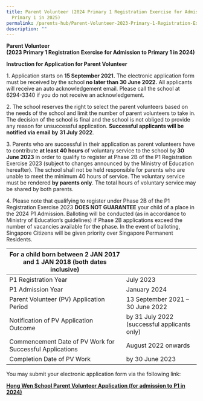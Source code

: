 ```yaml
---
title: Parent Volunteer (2024 Primary 1 Registration Exercise for Admission to
  Primary 1 in 2025)
permalink: /parents-hub/Parent-Volunteer-2023-Primary-1-Registration-Exercise-for-Admission/
description: ""
---
```


**Parent Volunteer**  
**(2023 Primary 1 Registration Exercise** **for Admission to Primary 1 in 2024)**

**Instruction for Application for Parent Volunteer**

1\. Application starts on **15 September 2021.** The electronic application form must be received by the school **no later than 30 June 2022.** All applicants will receive an auto acknowledgement email. Please call the school at 6294-3340 if you do not receive an acknowledgement.

2\. The school reserves the right to select the parent volunteers based on the needs of the school and limit the number of parent volunteers to take in. The decision of the school is final and the school is not obliged to provide any reason for unsuccessful application. **Successful applicants will be notified via email by** **31 July 2022**.

3\. Parents who are successful in their application as parent volunteers have to contribute **at least 40 hours** of voluntary service to the school by **30 June 2023** in order to qualify to register at Phase 2B of the P1 Registration Exercise 2023 (subject to changes announced by the Ministry of Education hereafter). The school shall not be held responsible for parents who are unable to meet the minimum 40 hours of service. The voluntary service must be rendered **by parents only**. The total hours of voluntary service may be shared by both parents.

4\. Please note that qualifying to register under Phase 2B of the P1 Registration Exercise 2023 **DOES NOT GUARANTEE** your child of a place in the 2024 P1 Admission. Balloting will be conducted (as in accordance to Ministry of Education’s guidelines) if Phase 2B applications exceed the number of vacancies available for the phase. In the event of balloting, Singapore Citizens will be given priority over Singapore Permanent Residents.

| For a child born between 2 JAN 2017 and 1 JAN 2018 (both dates inclusive) |                                              |
|---------------------------------------------------------------------------|----------------------------------------------|
| P1 Registration Year                                                      | July 2023                                    |
| P1 Admission Year                                                         | January 2024                                 |
| Parent Volunteer (PV) Application Period                                  | 13 September 2021 – 30 June 2022             |
| Notification of PV Application Outcome                                    | by 31 July 2022 (successful applicants only) |
| Commencement Date of PV Work for Successful Applications                  | August 2022 onwards                          |
| Completion Date of PV Work                                                | by 30 June 2023                              |

You may submit your electronic application form via the following link:

[**Hong Wen School Parent Volunteer Application (for admission to P1 in 2024)**](https://form.gov.sg/613f05f76da4350012934328)